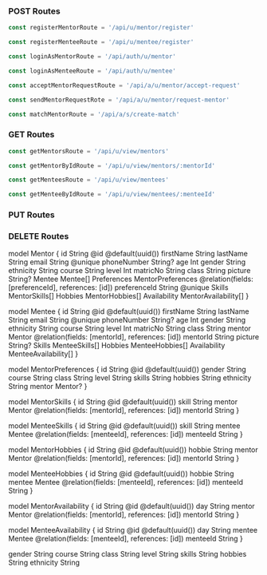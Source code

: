 ### POST Routes

```js
const registerMentorRoute = '/api/u/mentor/register'

const registerMenteeRoute = '/api/u/mentee/register'

const loginAsMentorRoute = '/api/auth/u/mentor'

const loginAsMenteeRoute = '/api/auth/u/mentee'

const acceptMentorRequestRoute = '/api/a/u/mentor/accept-request'

const sendMentorRequestRote = '/api/a/u/mentor/request-mentor'

const matchMentorRoute = '/api/a/s/create-match'
```

### GET Routes

```js
const getMentorsRoute = '/api/u/view/mentors'

const getMentorByIdRoute = '/api/u/view/mentors/:mentorId'

const getMenteesRoute = '/api/u/view/mentees'

const getMenteeByIdRoute = '/api/u/view/mentees/:menteeId'
```

### PUT Routes

### DELETE Routes

model Mentor {
id String @id @default(uuid())
firstName String
lastName String
email String @unique
phoneNumber String?
age Int
gender String
ethnicity String
course String
level Int
matricNo String
class String
picture String?
Mentee Mentee[]
Preferences MentorPreferences @relation(fields: [preferenceId], references: [id])
preferenceId String @unique
Skills MentorSkills[]
Hobbies MentorHobbies[]
Availability MentorAvailability[]
}

model Mentee {
id String @id @default(uuid())
firstName String
lastName String
email String @unique
phoneNumber String?
age Int
gender String
ethnicity String
course String
level Int
matricNo String
class String
mentor Mentor @relation(fields: [mentorId], references: [id])
mentorId String
picture String?
Skills MenteeSkills[]
Hobbies MenteeHobbies[]
Availability MenteeAvailability[]
}

model MentorPreferences {
id String @id @default(uuid())
gender String
course String
class String
level String
skills String
hobbies String
ethnicity String
mentor Mentor?
}

model MentorSkills {
id String @id @default(uuid())
skill String
mentor Mentor @relation(fields: [mentorId], references: [id])
mentorId String
}

model MenteeSkills {
id String @id @default(uuid())
skill String
mentee Mentee @relation(fields: [menteeId], references: [id])
menteeId String
}

model MentorHobbies {
id String @id @default(uuid())
hobbie String
mentor Mentor @relation(fields: [mentorId], references: [id])
mentorId String
}

model MenteeHobbies {
id String @id @default(uuid())
hobbie String
mentee Mentee @relation(fields: [menteeId], references: [id])
menteeId String
}

model MentorAvailability {
id String @id @default(uuid())
day String
mentor Mentor @relation(fields: [mentorId], references: [id])
mentorId String
}

model MenteeAvailability {
id String @id @default(uuid())
day String
mentee Mentee @relation(fields: [menteeId], references: [id])
menteeId String
}

gender String
course String
class String
level String
skills String
hobbies String
ethnicity String
